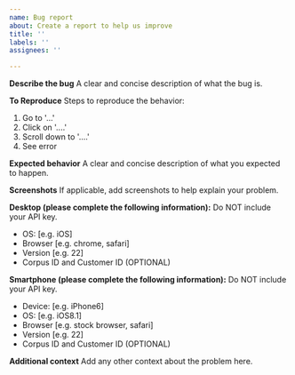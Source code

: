 ```yaml
---
name: Bug report
about: Create a report to help us improve
title: ''
labels: ''
assignees: ''

---
```


**Describe the bug**
A clear and concise description of what the bug is.

**To Reproduce**
Steps to reproduce the behavior:
1. Go to '...'
2. Click on '....'
3. Scroll down to '....'
4. See error

**Expected behavior**
A clear and concise description of what you expected to happen.

**Screenshots**
If applicable, add screenshots to help explain your problem.

**Desktop (please complete the following information):**
Do NOT include your API key. 
 - OS: [e.g. iOS]
 - Browser [e.g. chrome, safari]
 - Version [e.g. 22]
 - Corpus ID and Customer ID (OPTIONAL)

**Smartphone (please complete the following information):**
Do NOT include your API key. 
 - Device: [e.g. iPhone6]
 - OS: [e.g. iOS8.1]
 - Browser [e.g. stock browser, safari]
 - Version [e.g. 22]
 - Corpus ID and Customer ID (OPTIONAL)

**Additional context**
Add any other context about the problem here.
